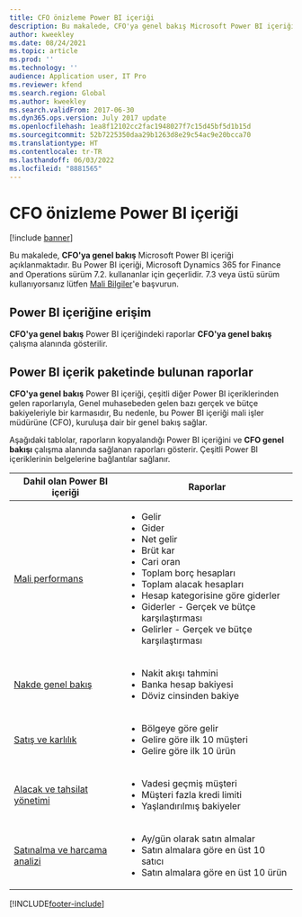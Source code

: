 ```yaml
---
title: CFO önizleme Power BI içeriği
description: Bu makalede, CFO'ya genel bakış Microsoft Power BI içeriği açıklanmaktadır.
author: kweekley
ms.date: 08/24/2021
ms.topic: article
ms.prod: ''
ms.technology: ''
audience: Application user, IT Pro
ms.reviewer: kfend
ms.search.region: Global
ms.author: kweekley
ms.search.validFrom: 2017-06-30
ms.dyn365.ops.version: July 2017 update
ms.openlocfilehash: 1ea8f12102cc2fac1948027f7c15d45bf5d1b15d
ms.sourcegitcommit: 52b7225350daa29b1263d8e29c54ac9e20bcca70
ms.translationtype: HT
ms.contentlocale: tr-TR
ms.lasthandoff: 06/03/2022
ms.locfileid: "8881565"
---
```

# <a name="cfo-overview-power-bi-content"></a>CFO önizleme Power BI içeriği

[!include [banner](../includes/banner.md)] 

Bu makalede, **CFO'ya genel bakış** Microsoft Power BI içeriği açıklanmaktadır. Bu Power BI içeriği, Microsoft Dynamics 365 for Finance and Operations sürüm 7.2. kullananlar için geçerlidir. 7.3 veya üstü sürüm kullanıyorsanız lütfen [Mali Bilgiler](financial-insights.md)'e başvurun.

## <a name="accessing-the-power-bi-content"></a>Power BI içeriğine erişim

**CFO'ya genel bakış** Power BI içeriğindeki raporlar **CFO'ya genel bakış** çalışma alanında gösterilir.

## <a name="reports-that-are-included-in-the-power-bi-content"></a>Power BI içerik paketinde bulunan raporlar
**CFO'ya genel bakış** Power BI içeriği, çeşitli diğer Power BI içeriklerinden gelen raporlarıyla, Genel muhasebeden gelen bazı gerçek ve bütçe bakiyeleriyle bir karmasıdır, Bu nedenle, bu Power BI içeriği mali işler müdürüne (CFO), kuruluşa dair bir genel bakış sağlar.

Aşağıdaki tablolar, raporların kopyalandığı Power BI içeriğini ve **CFO genel bakışı** çalışma alanında sağlanan raporları gösterir. Çeşitli Power BI içeriklerinin belgelerine bağlantılar sağlanır.

| Dahil olan Power BI içeriği | Raporlar |
|-----------------------------------|---------|
| [Mali performans](financial-performance-power-bi-content-pack.md) | <ul><li>Gelir</li><li>Gider</li><li>Net gelir</li><li>Brüt kar</li><li>Cari oran</li><li>Toplam borç hesapları</li><li>Toplam alacak hesapları</li><li>Hesap kategorisine göre giderler</li><li>Giderler - Gerçek ve bütçe karşılaştırması</li><li>Gelirler - Gerçek ve bütçe karşılaştırması</li></ul> |
| [Nakde genel bakış](../../../finance/cash-bank-management/Cash-Overview-Power-BI-content.md) | <ul><li>Nakit akışı tahmini</li><li>Banka hesap bakiyesi</li><li>Döviz cinsinden bakiye</li></ul> |
| [Satış ve karlılık](sales-profitability-performance-content-pack.md) | <ul><li>Bölgeye göre gelir</li><li>Gelire göre ilk 10 müşteri</li><li>Gelire göre ilk 10 ürün</li></ul> |
| [Alacak ve tahsilat yönetimi](../../../finance/accounts-receivable/credit-collections-power-bi.md) | <ul><li>Vadesi geçmiş müşteri</li><li>Müşteri fazla kredi limiti</li><li>Yaşlandırılmış bakiyeler</li></ul> |
| [Satınalma ve harcama analizi](../../../finance/accounts-receivable/credit-collections-power-bi.md) | <ul><li>Ay/gün olarak satın almalar</li><li>Satın almalara göre en üst 10 satıcı</li><li>Satın almalara göre en üst 10 ürün</li></ul> |


[!INCLUDE[footer-include](../../../includes/footer-banner.md)]
